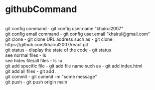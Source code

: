 # githubCommand
<br/>
git config command - git config user.name "khairul2007"
<br/>
git config email command - git config user.email "khairul@gmail.com"
<br/>
git clone - git clone URL address such as - git clone https://github.com/khairul2007/react.git
<br/>
git status - display the state of the code - git status
<br/>
see normal files - ls 
<br/>
see hides file/all files - ls -a 
<br/>
git add specific file - git add file name such as - git add index.html
<br />
git add all files - git add .
<br/>
git commit - git commit -m "some message"
<br/>
git push - git push origin main
<br/>



